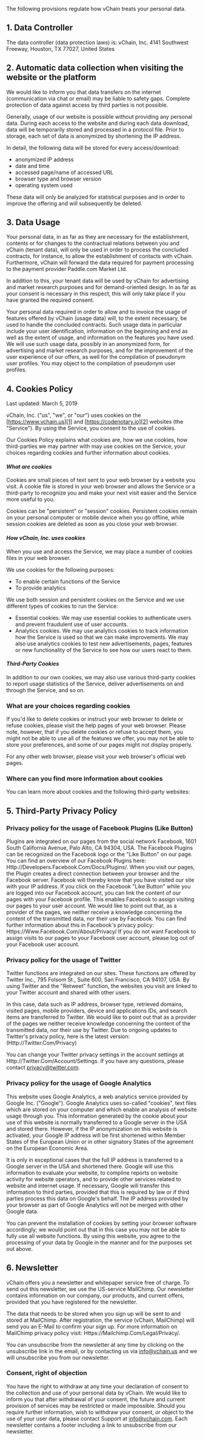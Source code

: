 The following provisions regulate how vChain treats your personal data.

## **1\. Data Controller**

The data controller (data protection laws) is: vChain, Inc. 4141 Southwest Freeway, Houston, TX 77027, United States

## **2\. Automatic data collection when visiting the website or the platform**

We would like to inform you that data transfers on the internet (communication via chat or email) may be liable to safety gaps. Complete protection of data against access by third parties is not possible.

Generally, usage of our website is possible without providing any personal data. During each access to the website and during each data download, data will be temporarily stored and processed in a protocol file. Prior to storage, each set of data is anonymized by shortening the IP address.

In detail, the following data will be stored for every access/download:

* anonymized IP address
* date and time
* accessed page/name of accessed URL
* browser type and browser version
* operating system used

These data will only be analyzed for statistical purposes and in order to improve the offering and will subsequently be deleted.

## **3\. Data Usage**

Your personal data, in as far as they are necessary for the establishment, contents or for changes to the contractual relations between you and vChain (tenant data), will only be used in order to process the concluded contracts, for instance, to allow the establishment of contacts with vChain. Furthermore, vChain will forward the data required for payment processing to the payment provider Paddle.com Market Ltd.

In addition to this, your tenant data will be used by vChain for advertising and market research purposes and for demand-oriented design. In as far as your consent is necessary in this respect, this will only take place if you have granted the required consent.

Your personal data required in order to allow and to invoice the usage of features offered by vChain (usage data) will, to the extent necessary, be used to handle the concluded contracts. Such usage data in particular include your user identification, information on the beginning and end as well as the extent of usage, and information on the features you have used. We will use such usage data, possibly in an anonymized form, for advertising and market research purposes, and for the improvement of the user experience of our offers, as well for the compilation of pseudonym user profiles. You may object to the compilation of pseudonym user profiles.

## **4\. Cookies Policy**

Last updated: March 5, 2019

vChain, Inc. ("us", "we", or "our") uses cookies on the [https://www.vchain.us][1] and [https://codenotary.io][2] websites (the "Service"). By using the Service, you consent to the use of cookies.

Our Cookies Policy explains what cookies are, how we use cookies, how third-parties we may partner with may use cookies on the Service, your choices regarding cookies and further information about cookies.

#### _What are cookies_

Cookies are small pieces of text sent to your web browser by a website you visit. A cookie file is stored in your web browser and allows the Service or a third-party to recognize you and make your next visit easier and the Service more useful to you.

Cookies can be "persistent" or "session" cookies. Persistent cookies remain on your personal computer or mobile device when you go offline, while session cookies are deleted as soon as you close your web browser.

#### _How vChain, Inc. uses cookies_

When you use and access the Service, we may place a number of cookies files in your web browser.

We use cookies for the following purposes:

* To enable certain functions of the Service
* To provide analytics

We use both session and persistent cookies on the Service and we use different types of cookies to run the Service:

* Essential cookies. We may use essential cookies to authenticate users and prevent fraudulent use of user accounts.
* Analytics cookies. We may use analytics cookies to track information how the Service is used so that we can make improvements. We may also use analytics cookies to test new advertisements, pages, features or new functionality of the Service to see how our users react to them.

#### _Third-Party Cookies_

In addition to our own cookies, we may also use various third-party cookies to report usage statistics of the Service, deliver advertisements on and through the Service, and so on.

### **What are your choices regarding cookies**

If you'd like to delete cookies or instruct your web browser to delete or refuse cookies, please visit the help pages of your web browser. Please note, however, that if you delete cookies or refuse to accept them, you might not be able to use all of the features we offer, you may not be able to store your preferences, and some of our pages might not display properly.

For any other web browser, please visit your web browser's official web pages.

### **Where can you find more information about cookies**

You can learn more about cookies and the following third-party websites:

## **5\. Third-Party Privacy Policy**

### **Privacy policy for the usage of Facebook Plugins (Like Button)**

Plugins are integrated on our pages from the social network Facebook, 1601 South California Avenue, Palo Alto, CA 94304, USA. The Facebook Plugins can be recognized on the Facebook logo or the "Like Button" on our page. You can find an overview of our Facebook Plugins here: Http://Developers.Facebook.Com/Docs/Plugins/. When you visit our pages, the Plugin creates a direct connection between your browser and the Facebook server. Facebook will thereby know that you have visited our site with your IP address. If you click on the Facebook "Like Button" while you are logged into our Facebook account, you can link the content of our pages with your Facebook profile. This enables Facebook to assign visiting our pages to your user account. We would like to point out that, as a provider of the pages, we neither receive a knowledge concerning the content of the transmitted data, nor their use by Facebook. You can find further information about this in Facebook's privacy policy: Https://Www.Facebook.Com/About/Privacy/ If you do not want Facebook to assign visits to our pages to your Facebook user account, please log out of your Facebook user account.

### **Privacy policy for the usage of Twitter**

Twitter functions are integrated on our sites. These functions are offered by Twitter Inc., 795 Folsom St., Suite 600, San Francisco, CA 94107, USA. By using Twitter and the "Retweet" function, the websites you visit are linked to your Twitter account and shared with other users.

In this case, data such as IP address, browser type, retrieved domains, visited pages, mobile providers, device and applications IDs, and search items are transferred to Twitter. We would like to point out that as a provider of the pages we neither receive knowledge concerning the content of the transmitted data, nor their use by Twitter. Due to ongoing updates to Twitter's privacy policy, here is the latest version: (Http://Twitter.Com/Privacy)

You can change your Twitter privacy settings in the account settings at Http://Twitter.Com/Account/Settings. If you have any questions, please contact privacy@twitter.com.

### **Privacy policy for the usage of Google Analytics**

This website uses Google Analytics, a web analytics service provided by Google Inc. ("Google"). Google Analytics uses so-called "cookies", text files which are stored on your computer and which enable an analysis of website usage through you. This information generated by the cookie about your use of this website is normally transferred to a Google server in the USA and stored there. However, if the IP anonymization on this website is activated, your Google IP address will be first shortened within Member States of the European Union or in other signatory States of the agreement on the European Economic Area.

It is only in exceptional cases that the full IP address is transferred to a Google server in the USA and shortened there. Google will use this information to evaluate your website, to compline reports on website activity for website operators, and to provide other services related to website and internet usage. If necessary, Google will transfer this information to third parties, provided that this is required by law or if third parties process this data on Google's behalf. The IP address provided by your browser as part of Google Analytics will not be merged with other Google data.

You can prevent the installation of cookies by setting your browser software accordingly; we would point out that in this case you may not be able to fully use all website functions. By using this website, you agree to the processing of your data by Google in the manner and for the purposes set out above.

## **6\. Newsletter**

vChain offers you a newsletter and whitepaper service free of charge. To send out this newsletter, we use the US-service MailChimp. Our newsletter contains information on our company, our products, and current offers, provided that you have registered for the newsletter.

The data that needs to be stored when you sign up will be sent to and stored at MailChimp. After registration, the service (vChain, MailChimp) will send you an E-Mail to confirm your sign up. For more information on MailChimp privacy policy visit: Https://Mailchimp.Com/Legal/Privacy/.

You can unsubscribe from the newsletter at any time by clicking on the unsubscribe link in the email, or by contacting us via [info@vchain.us][3] and we will unsubscribe you from our newsletter.

### **Consent, right of objection**

You have the right to withdraw at any time your declaration of consent to the collection and use of your personal data by vChain. We would like to inform you that after withdrawal of your consent, the future and current provision of services may be restricted or made impossible. Should you require further information, wish to withdraw your consent, or object to the use of your user data, please contact Support at info@vchain.com. Each newsletter contains a footer including a link to unsubscribe from our newsletter.

[1]: https://www.vchain.us/
[2]: https://codenotary.io/
[3]: mailto:info@vchain.us
